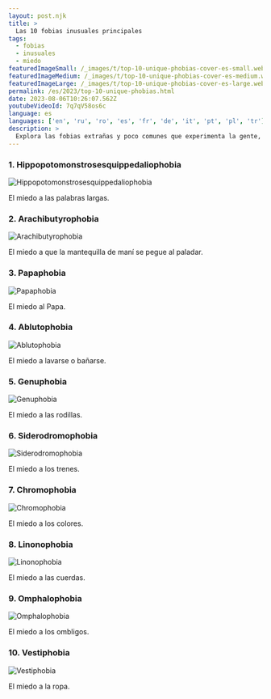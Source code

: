 ```yaml
---
layout: post.njk
title: >
  Las 10 fobias inusuales principales
tags:
  - fobias
  - inusuales
  - miedo
featuredImageSmall: /_images/t/top-10-unique-phobias-cover-es-small.webp
featuredImageMedium: /_images/t/top-10-unique-phobias-cover-es-medium.webp
featuredImageLarge: /_images/t/top-10-unique-phobias-cover-es-large.webp
permalink: /es/2023/top-10-unique-phobias.html
date: 2023-08-06T10:26:07.562Z
youtubeVideoId: 7q7qV58os6c
language: es
languages: ['en', 'ru', 'ro', 'es', 'fr', 'de', 'it', 'pt', 'pl', 'tr']
description: >
  Explora las fobias extrañas y poco comunes que experimenta la gente, que van desde el miedo a las palabras largas hasta el miedo a que la mantequilla de maní se pegue al paladar.
---
```


### 1. Hippopotomonstrosesquippedaliophobia

![Hippopotomonstrosesquippedaliophobia](/_images/6/6ea203141e4391fea71ccef140f84031-medium.webp)

El miedo a las palabras largas.

### 2. Arachibutyrophobia

![Arachibutyrophobia](/_images/3/38e0c8ecdb7cb94452a9c83cedff9502-medium.webp)

El miedo a que la mantequilla de maní se pegue al paladar.

### 3. Papaphobia

![Papaphobia](/_images/2/24c7dcf67b1d7918ec9bae35a006fefc-medium.webp)

El miedo al Papa.

### 4. Ablutophobia

![Ablutophobia](/_images/a/a28dcca95b3b512e50446b729b450c0e-medium.webp)

El miedo a lavarse o bañarse.

### 5. Genuphobia

![Genuphobia](/_images/9/961f099d585db40cbb1f975395a54b92-medium.webp)

El miedo a las rodillas.

### 6. Siderodromophobia

![Siderodromophobia](/_images/2/210bf4f9970abfeb640849f31c29f517-medium.webp)

El miedo a los trenes.

### 7. Chromophobia

![Chromophobia](/_images/3/36b2a93d9646b0e0ec0de86750c18292-medium.webp)

El miedo a los colores.

### 8. Linonophobia

![Linonophobia](/_images/7/7ae8214317c14820377601b8747c7af0-medium.webp)

El miedo a las cuerdas.

### 9. Omphalophobia

![Omphalophobia](/_images/5/56dbeef563e996ecd04ef866defaecbf-medium.webp)

El miedo a los ombligos.

### 10. Vestiphobia

![Vestiphobia](/_images/f/f6901f6ac61df41083bc010505751316-medium.webp)

El miedo a la ropa.


